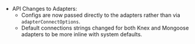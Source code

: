 - API Changes to Adapters:
    - Configs are now passed directly to the adapters rather than via `adapterConnectOptions`. 
    - Default connections strings changed for both Knex and Mongoose adapters to be more inline with system defaults.
